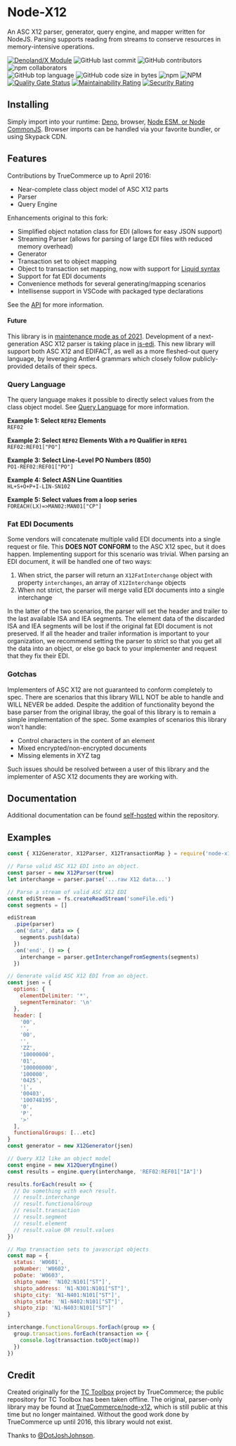 # Node-X12

An ASC X12 parser, generator, query engine, and mapper written for NodeJS. Parsing supports reading from streams to conserve resources in memory-intensive operations.

[![Denoland/X Module](https://shield.deno.dev/x/x12)](https://deno.land/x/x12)
![GitHub last commit](https://img.shields.io/github/last-commit/aaronhuggins/node-x12)
![GitHub contributors](https://img.shields.io/github/contributors/aaronhuggins/node-x12)
![npm collaborators](https://img.shields.io/npm/collaborators/node-x12)<br />
![GitHub top language](https://img.shields.io/github/languages/top/aaronhuggins/node-x12)
![GitHub code size in bytes](https://img.shields.io/github/languages/code-size/aaronhuggins/node-x12)
![npm](https://img.shields.io/npm/dw/node-x12)
![NPM](https://img.shields.io/npm/l/node-x12)<br />
[![Quality Gate Status](https://sonarcloud.io/api/project_badges/measure?project=ahuggins-nhs_node-x12&metric=alert_status)](https://sonarcloud.io/dashboard?id=ahuggins-nhs_node-x12)
[![Maintainability Rating](https://sonarcloud.io/api/project_badges/measure?project=ahuggins-nhs_node-x12&metric=sqale_rating)](https://sonarcloud.io/dashboard?id=ahuggins-nhs_node-x12)
[![Security Rating](https://sonarcloud.io/api/project_badges/measure?project=ahuggins-nhs_node-x12&metric=security_rating)](https://sonarcloud.io/dashboard?id=ahuggins-nhs_node-x12)

## Installing

Simply import into your runtime: [Deno](https://deno.land/x/x12), browser, [Node ESM, or Node CommonJS](https://www.npmjs.com/package/node-x12). Browser imports can be handled via your favorite bundler, or using Skypack CDN.

## Features

Contributions by TrueCommerce up to April 2016:

- Near-complete class object model of ASC X12 parts
- Parser
- Query Engine

Enhancements original to this fork:

- Simplified object notation class for EDI (allows for easy JSON support)
- Streaming Parser (allows for parsing of large EDI files with reduced memory overhead)
- Generator
- Transaction set to object mapping
- Object to transaction set mapping, now with support for [Liquid syntax](/docs/TransactionMapping.md#liquid-macro-language)
- Support for fat EDI documents
- Convenience methods for several generating/mapping scenarios
- Intellisense support in VSCode with packaged type declarations

See the [API](/docs/API.md) for more information.

#### Future

This library is in [maintenance mode as of 2021](https://github.com/aaronhuggins/node-x12/issues/24). Development of a next-generation ASC X12 parser is taking place in [js-edi](https://github.com/aaronhuggins/js-edi). This new library will support both ASC X12 and EDIFACT, as well as a more fleshed-out query language, by leveraging Antler4 grammars which closely follow publicly-provided details of their specs.

### Query Language

The query language makes it possible to directly select values from the class object model. See [Query Language](/docs/QueryLanguage.md) for more information.

**Example 1: Select `REF02` Elements**<br />
`REF02`

**Example 2: Select `REF02` Elements With a `PO` Qualifier in `REF01`**<br />
`REF02:REF01["PO"]`

**Example 3: Select Line-Level PO Numbers (850)**<br />
`PO1-REF02:REF01["PO"]`

**Example 4: Select ASN Line Quantities**<br />
`HL+S+O+P+I-LIN-SN102`

**Example 5: Select values from a loop series**<br />
`FOREACH(LX)=>MAN02:MAN01["CP"]`

### Fat EDI Documents

Some vendors will concatenate multiple valid EDI documents into a single request or file. This **DOES NOT CONFORM** to the ASC X12 spec, but it does happen. Implementing support for this scenario was trivial. When parsing an EDI document, it will be handled one of two ways:

1. When strict, the parser will return an `X12FatInterchange` object with property `interchanges`, an array of `X12Interchange` objects
2. When not strict, the parser will merge valid EDI documents into a single interchange

In the latter of the two scenarios, the parser will set the header and trailer to the last available ISA and IEA segments. The element data of the discarded ISA and IEA segments will be lost if the original fat EDI document is not preserved. If all the header and trailer information is important to your organization, we recommend setting the parser to strict so that you get all the data into an object, or else go back to your implementer and request that they fix their EDI.

### Gotchas

Implementers of ASC X12 are not guaranteed to conform completely to spec. There are scenarios that this library WILL NOT be able to handle and WILL NEVER be added. Despite the addition of functionality beyond the base parser from the original libray, the goal of this library is to remain a simple implementation of the spec. Some examples of scenarios this library won't handle:

- Control characters in the content of an element
- Mixed encrypted/non-encrypted documents
- Missing elements in XYZ tag

Such issues should be resolved between a user of this library and the implementer of ASC X12 documents they are working with.

## Documentation

Additional documentation can be found [self-hosted](/docs/TOC.md) within the repository.

## Examples

```js
const { X12Generator, X12Parser, X12TransactionMap } = require('node-x12')

// Parse valid ASC X12 EDI into an object.
const parser = new X12Parser(true)
let interchange = parser.parse('...raw X12 data...')

// Parse a stream of valid ASC X12 EDI
const ediStream = fs.createReadStream('someFile.edi')
const segments = []

ediStream
  .pipe(parser)
  .on('data', data => {
    segments.push(data)
  })
  .on('end', () => {
    interchange = parser.getInterchangeFromSegments(segments)
  })

// Generate valid ASC X12 EDI from an object.
const jsen = {
  options: {
    elementDelimiter: '*',
    segmentTerminator: '\n'
  },
  header: [
    '00',
    '',
    '00',
    '',
    'ZZ',
    '10000000',
    '01',
    '100000000',
    '100000',
    '0425',
    '|',
    '00403',
    '100748195',
    '0',
    'P',
    '>'
  ],
  functionalGroups: [...etc]
}
const generator = new X12Generator(jsen)

// Query X12 like an object model
const engine = new X12QueryEngine()
const results = engine.query(interchange, 'REF02:REF01["IA"]')

results.forEach(result => {
  // Do something with each result.
  // result.interchange
  // result.functionalGroup
  // result.transaction
  // result.segment
  // result.element
  // result.value OR result.values
})

// Map transaction sets to javascript objects
const map = {
  status: 'W0601',
  poNumber: 'W0602',
  poDate: 'W0603',
  shipto_name: 'N102:N101["ST"]',
  shipto_address: 'N1-N301:N101["ST"]',
  shipto_city: 'N1-N401:N101["ST"]',
  shipto_state: 'N1-N402:N101["ST"]',
  shipto_zip: 'N1-N403:N101["ST"]'
}

interchange.functionalGroups.forEach(group => {
  group.transactions.forEach(transaction => {
    console.log(transaction.toObject(map))
  })
})
```

## Credit

Created originally for the [TC Toolbox](https://github.com/TrueCommerce/vscode-tctoolbox) project by TrueCommerce; the public repository for TC Toolbox has been taken offline. The original, parser-only library may be found at [TrueCommerce/node-x12](https://github.com/TrueCommerce/node-x12), which is still public at this time but no longer maintained. Without the good work done by TrueCommerce up until 2016, this library would not exist.

Thanks to [@DotJoshJohnson](https://github.com/DotJoshJohnson).
